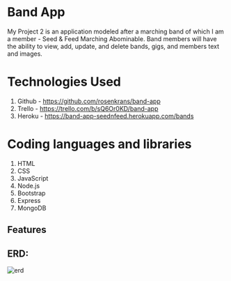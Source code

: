 # Band App
My Project 2 is an application modeled after a marching band of which I am a member - Seed & Feed Marching Abominable.
Band members will have the ability to view, add, update, and delete bands, gigs, and members text and images.

# Technologies Used

1. Github - https://github.com/rosenkrans/band-app 
1. Trello - https://trello.com/b/sQ6Or0KD/band-app 
1. Heroku - https://band-app-seednfeed.herokuapp.com/bands 

# Coding languages and libraries

1. HTML
1. CSS
1. JavaScript
1. Node.js
1. Bootstrap
1. Express
1. MongoDB

## Features


## ERD:
![erd](images/Project2ERD.png)







